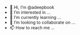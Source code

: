 - 👋 Hi, I’m @adeepbook
- 👀 I’m interested in ...
- 🌱 I’m currently learning ...
- 💞️ I’m looking to collaborate on ...
- 📫 How to reach me ...

<!---
adeepbook/adeepbook is a ✨ special ✨ repository because its `README.md` (this file) appears on your GitHub profile.
You can click the Preview link to take a look at your changes.
--->
